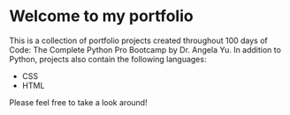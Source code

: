 # Welcome to my portfolio

This is a collection of portfolio projects created throughout 100 days of Code: The Complete Python Pro Bootcamp by Dr. Angela Yu. In addition to Python, projects also contain the following languages:

- CSS
- HTML

Please feel free to take a look around!
